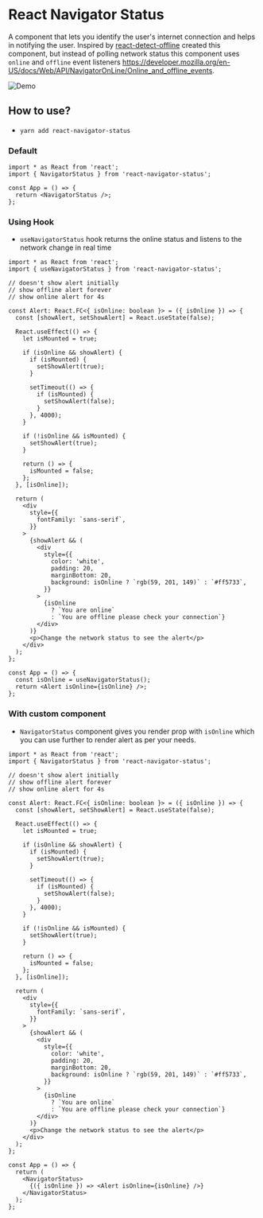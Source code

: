 # React Navigator Status

A component that lets you identify the user's internet connection and helps in notifying the user.
Inspired by [react-detect-offline](https://www.npmjs.com/package/react-detect-offline) created this component, but instead of polling network status this component uses `online` and `offline` event listeners https://developer.mozilla.org/en-US/docs/Web/API/NavigatorOnLine/Online_and_offline_events.

![Demo](https://github.com/lakhansamani/react-navigator-status/blob/master/example/react-navigator-status-demo.gif)

## How to use?

- `yarn add react-navigator-status`

### Default

```tsx
import * as React from 'react';
import { NavigatorStatus } from 'react-navigator-status';

const App = () => {
  return <NavigatorStatus />;
};
```

### Using Hook

- `useNavigatorStatus` hook returns the online status and listens to the network change in real time

```tsx
import * as React from 'react';
import { useNavigatorStatus } from 'react-navigator-status';

// doesn't show alert initially
// show offline alert forever
// show online alert for 4s

const Alert: React.FC<{ isOnline: boolean }> = ({ isOnline }) => {
  const [showAlert, setShowAlert] = React.useState(false);

  React.useEffect(() => {
    let isMounted = true;

    if (isOnline && showAlert) {
      if (isMounted) {
        setShowAlert(true);
      }

      setTimeout(() => {
        if (isMounted) {
          setShowAlert(false);
        }
      }, 4000);
    }

    if (!isOnline && isMounted) {
      setShowAlert(true);
    }

    return () => {
      isMounted = false;
    };
  }, [isOnline]);

  return (
    <div
      style={{
        fontFamily: `sans-serif`,
      }}
    >
      {showAlert && (
        <div
          style={{
            color: 'white',
            padding: 20,
            marginBottom: 20,
            background: isOnline ? `rgb(59, 201, 149)` : `#ff5733`,
          }}
        >
          {isOnline
            ? `You are online`
            : `You are offline please check your connection`}
        </div>
      )}
      <p>Change the network status to see the alert</p>
    </div>
  );
};

const App = () => {
  const isOnline = useNavigatorStatus();
  return <Alert isOnline={isOnline} />;
};
```

### With custom component

- `NavigatorStatus` component gives you render prop with `isOnline` which you can use further to render alert as per your needs.

```tsx
import * as React from 'react';
import { NavigatorStatus } from 'react-navigator-status';

// doesn't show alert initially
// show offline alert forever
// show online alert for 4s

const Alert: React.FC<{ isOnline: boolean }> = ({ isOnline }) => {
  const [showAlert, setShowAlert] = React.useState(false);

  React.useEffect(() => {
    let isMounted = true;

    if (isOnline && showAlert) {
      if (isMounted) {
        setShowAlert(true);
      }

      setTimeout(() => {
        if (isMounted) {
          setShowAlert(false);
        }
      }, 4000);
    }

    if (!isOnline && isMounted) {
      setShowAlert(true);
    }

    return () => {
      isMounted = false;
    };
  }, [isOnline]);

  return (
    <div
      style={{
        fontFamily: `sans-serif`,
      }}
    >
      {showAlert && (
        <div
          style={{
            color: 'white',
            padding: 20,
            marginBottom: 20,
            background: isOnline ? `rgb(59, 201, 149)` : `#ff5733`,
          }}
        >
          {isOnline
            ? `You are online`
            : `You are offline please check your connection`}
        </div>
      )}
      <p>Change the network status to see the alert</p>
    </div>
  );
};

const App = () => {
  return (
    <NavigatorStatus>
      {({ isOnline }) => <Alert isOnline={isOnline} />}
    </NavigatorStatus>
  );
};
```
